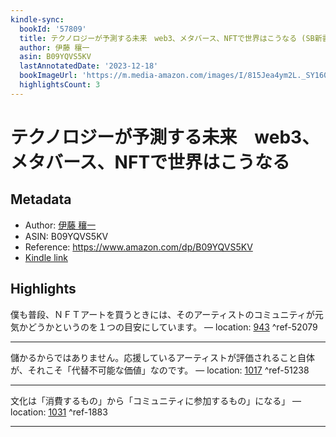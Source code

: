 ```yaml
---
kindle-sync:
  bookId: '57809'
  title: テクノロジーが予測する未来　web3、メタバース、NFTで世界はこうなる (SB新書)
  author: 伊藤 穰一
  asin: B09YQVS5KV
  lastAnnotatedDate: '2023-12-18'
  bookImageUrl: 'https://m.media-amazon.com/images/I/815Jea4ym2L._SY160.jpg'
  highlightsCount: 3
---
```

# テクノロジーが予測する未来　web3、メタバース、NFTで世界はこうなる
## Metadata
* Author: [伊藤 穰一](https://www.amazon.comundefined)
* ASIN: B09YQVS5KV
* Reference: https://www.amazon.com/dp/B09YQVS5KV
* [Kindle link](kindle://book?action=open&asin=B09YQVS5KV)

## Highlights
僕も普段、ＮＦＴアートを買うときには、そのアーティストのコミュニティが元気かどうかというのを１つの目安にしています。 — location: [943](kindle://book?action=open&asin=B09YQVS5KV&location=943) ^ref-52079

---
儲かるからではありません。応援しているアーティストが評価されること自体が、それこそ「代替不可能な価値」なのです。 — location: [1017](kindle://book?action=open&asin=B09YQVS5KV&location=1017) ^ref-51238

---
文化は「消費するもの」から「コミュニティに参加するもの」になる」 — location: [1031](kindle://book?action=open&asin=B09YQVS5KV&location=1031) ^ref-1883

---
